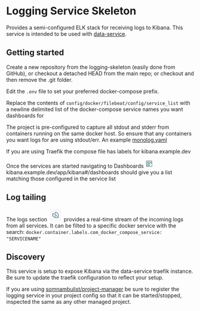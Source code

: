 # Logging Service Skeleton

Provides a semi-configured ELK stack for receiving logs to Kibana. This service is intended to be
used with [data-service](https://github.com/somnambulist-tech/data-service-skeleton).

## Getting started 

Create a new repository from the logging-skeleton (easily done from GitHub), or checkout a detached
HEAD from the main repo; or checkout and then remove the .git folder.

Edit the `.env` file to set your preferred docker-compose prefix.

Replace the contents of `config/docker/filebeat/config/service_list` with a newline delimited
list of the docker-compose service names you want dashboards for

The project is pre-configured to capture all stdout and stderr from containers running on the same
docker host. So ensure that any containers you want logs for are using stdout/err. An example [monolog.yaml](/docs/monolog.yaml)

If you are using Traefik the compose file has labels for kibana.example.dev

Once the services are started navigating to Dashboards ![dashboard icon](/docs/dashboard_icon.png) kibana.example.dev/app/kibana#/dashboards
should give you a list matching those configured in the service list

## Log tailing

The logs section ![Logs icon](/docs/logs_icon.png) provides a real-time stream of the incoming logs
from all services. It can be filted to a specific docker service with the search: `docker.container.labels.com_docker_compose_service: "SERVICENAME"` 

## Discovery 

This service is setup to expose Kibana via the data-service traefik instance. Be sure to update
the traefik configuration to reflect your setup.

If you are using [somnambulist/project-manager](https://github.com/somnambulist-tech/project-manager) be sure
to register the logging service in your project config so that it can be started/stopped, inspected
the same as any other managed project.
